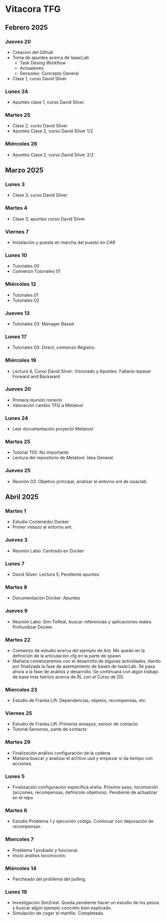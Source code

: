 # Vitacora TFG
## Febrero 2025
### Jueves 20
- Creacion del Github
- Toma de apuntes acerca de IsaacLab
    - Task Desing Workflow
    - Actuadores
    - Sensores: Concepto General
- Clase 1, curso David Silver
### Lunes 24
- Apuntes clase 1, curso David Silver.
### Martes 25
- Clase 2, curso David Silver
- Apuntes Clase 2, curso David Silver 1/2
### Miércoles 26
- Apuntes Clase 2, curso David Silver 2/2
## Marzo 2025
### Lunes 3
- Clase 3, curso David Silver
### Martes 4
- Clase 3, apuntes curso David Silver
### Viernes 7
- Instalación y puesta en marcha del puesto en CAR
### Lunes 10
- Tutoriales 00
- Comienzo Tutoriales 01
### Miércoles 12
- Tutoriales 01
- Tutoriales 02
### Jueves 13
- Tutoriales 03: Manager Based
### Lunes 17
- Tutoriales 03: Direct, comienzo Registro.
### Miércoles 19
- Lectura 4, Curso David Silver: Visionado y Apuntes. Faltaría repasar Forward and Backward
### Jueves 20
- Primera reunión romerín
- Valoración cambio TFG a Metatool
### Lunes 24
- Leer documentación proyecto Metatool
### Martes 25
- Tutorial T05: No importante
- Lectura del repositorio de Metatool. Idea General.
### Jueves 25
- Reunión 02: Objetivo principal, analizar el entorno ant de issaclab.
## Abril 2025
### Martes 1
- Estudio Contenedor Docker
- Primer vistazo al entorno ant.
### Jueves 3
- Reunión Labo: Centrado en Docker
### Lunes 7
- David Silver: Lectura 5, Pendiente apuntes
### Martes 8
- Documentación Docker: Apuntes
### Jueves 9
- Reunión Labo: Sim-ToReal, buscar referencias y aplicaciones reales. Profundizar Docker.
### Martes 22 
- Comienzo de estudio acerca del ejemplo de Ant. Me quedo en la definición de la articulación cfg en la parte de spawn
- Mañana comenzaremos con el desarrollo de algunas actividades, dando por finalizada la fase de asentamiento de bases de IsaacLab. Se pasa ahora a la fase de análisis y desarrollo. Se continuará con algún trabajo de base mas teórico acerca de RL con el Curso de DS.
### Miercoles 23
- Estudio de Franka Lift: Dependencias, objetos, recompensas, etc.
### Viernes 25
- Estudio de Franka Lift: Primeros ensayos, sensor de contacto
- Tutorial Sensores, parte de contacto
### Martes 29
- Finalización análisis configuración de la cadena
- Mañana buscar y analizar el archivo usd y empezar si da tiempo con acciones.
### Lunes 5
- Finalización configuración específica araña. Próximo paso, locomoción (acciones, recompensas, definición objetivos). Pendiente de actualizar en el repo
### Martes 6
- Estudio Problema 1 y ejecución código. Continuar con depuración de recompensas.
### Miercoles 7
- Problema 1 probado y funcional.
- Inicio análisis locomoción.
### Miércoles 14
- Parcheado del problema del pulling.
### Lunes 19
- Investigación Sim2real. Queda pendiente hacer un estudio de los pesos y buscar algún ejemplo concreto bien explicado.
- Simulación de coger el martillo. Completada.
